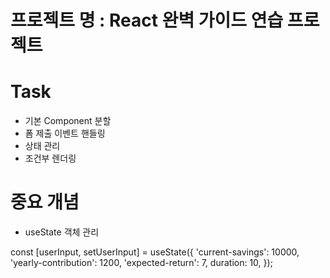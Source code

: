 # 프로젝트 명 : React 완벽 가이드 연습 프로젝트

# Task

- 기본 Component 분할
- 폼 제출 이벤트 핸들링
- 상태 관리
- 조건부 렌더링

# 중요 개념

- useState 객체 관리

<!-- 다양한 상태를 객체로 관리할 수 있다. -->

const [userInput, setUserInput] = useState({ 'current-savings': 10000,
'yearly-contribution': 1200, 'expected-return': 7, duration: 10, });
